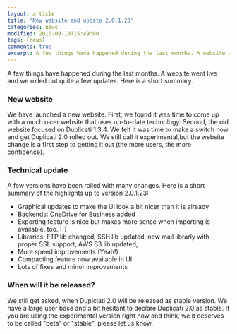 ```yaml
---
layout: article
title: "New website and update 2.0.1.23"
categories: news
modified: 2016-09-18T15:49:00
tags: [news]
comments: true
excerpt: A few things have happened during the last months. A website went live and we rolled out quite a few updates. Here is a short summary.
---
```


 A few things have happened during the last months. A website went live and we rolled out quite a few updates. Here is a short summary.

### New website

We have launched a new website. First, we found it was time to come up with a much nicer website that uses up-to-date technology. Second, the old website focused on Duplicati 1.3.4. We felt it was time to make a switch now and get Duplicati 2.0 rolled out. We still call it experimental,but the website change is a first step to getting it out (the more users, the more confidence).

### Technical update

A few versions have been rolled with many changes. Here is a short summary of the highlights up to version 2.0.1.23:

* Graphical updates to make the UI look a bit nicer than it is already
* Backends: OneDrive for Business added
* Exporting feature is nice but makes more sense when importing is available, too. :-)
* Libraries: FTP lib changed, SSH lib updated, new mail librarly with proper SSL support, AWS S3 lib updated, 
* More speed improvements (Yeah!)
* Compacting feature now available in UI
* Lots of fixes and minor improvements

### When will it be released?

We still get asked, when Duplciati 2.0 will be released as stable version. We have a large user base and a bit hesitant to declare Duplicati 2.0 as stable. If you are using the experimental version right now and think, we it deserves to be called "beta" or "stable", please let us know. 
